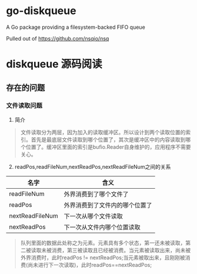 # go-diskqueue
A Go package providing a filesystem-backed FIFO queue

Pulled out of https://github.com/nsqio/nsq

# diskqueue 源码阅读
## 存在的问题
### 文件读取问题
1. 简介

> 文件读取分为两层，因为加入的读取缓冲区。所以设计到两个读取位置的索引。首先是最底层文件读取到哪个位置了，其次是缓冲区中的内容读取到哪个位置了。缓冲区里面的索引是bufio.Reader自身维护的，应用程序不需要关心。
2. readPos,readFileNum,nextReadPos,nextReadFileNum之间的关系

| 名字 | 含义 |
| --- | --- |
| readFileNum | 外界消费到了哪个文件了 |
| readPos | 外界消费到了文件内的哪个位置了 | 
| nextReadFileNum | 下一次从哪个文件读取 |
| nextReadPos | 下一次从文件内哪个位置读取 |

> 队列里面的数据此处称之为元素。元素具有多个状态，第一还未被读取，第二被读取未被消费，第三被读取且已经被消费。当元素被读取出来，尚未被外界消费时，此时readPos != nextReadPos;当元素被取出来，且刚刚被消费(尚未进行下一次读取)，此时readPos==nextReadPos;